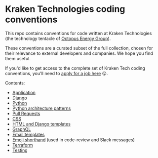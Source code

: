 # Kraken Technologies coding conventions

This repo contains conventions for code written at Kraken Technologies (the
technology tentacle of [Octopus Energy Group][group]).

These conventions are a curated subset of the full collection, chosen for their
relevance to external developers and companies. We hope you find them useful.

If you'd like to get access to
the complete set of Kraken Tech coding conventions, you'll need to [apply for a job
here][jobs] 😜.

[group]: https://octopusenergy.group/
[jobs]: https://jobs.lever.co/octoenergy?department=Kraken%20Technologies%20%F0%9F%93%88

Contents:

- [Application](conventions/application.md)
- [Django](conventions/django.md)
- [Python](conventions/python.md)
- [Python architecture patterns](conventions/patterns.md)
- [Pull Requests](conventions/pull-requests.md)
- [CSS](conventions/css.md)
- [HTML and Django templates](conventions/html.md)
- [GraphQL](conventions/graphql.md)
- [Email templates](conventions/emails.md)
- [Emoji shorthand](conventions/shorthand.md) (used in code-review and Slack messages)
- [Terraform](conventions/terraform.md)
- [Testing](conventions/testing.md)
